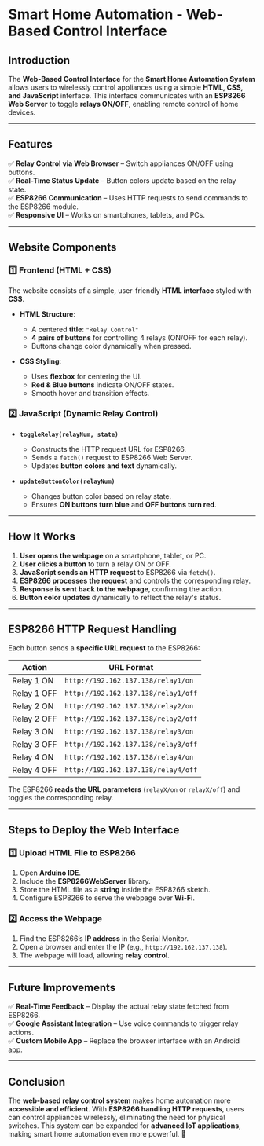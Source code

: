 # **Smart Home Automation - Web-Based Control Interface**

## **Introduction**
The **Web-Based Control Interface** for the **Smart Home Automation System** allows users to wirelessly control appliances using a simple **HTML, CSS, and JavaScript** interface. This interface communicates with an **ESP8266 Web Server** to toggle **relays ON/OFF**, enabling remote control of home devices.

---

## **Features**
✅ **Relay Control via Web Browser** – Switch appliances ON/OFF using buttons.  
✅ **Real-Time Status Update** – Button colors update based on the relay state.  
✅ **ESP8266 Communication** – Uses HTTP requests to send commands to the ESP8266 module.  
✅ **Responsive UI** – Works on smartphones, tablets, and PCs.  

---

## **Website Components**

### **1️⃣ Frontend (HTML + CSS)**
The website consists of a simple, user-friendly **HTML interface** styled with **CSS**.

- **HTML Structure**:
  - A centered **title**: `"Relay Control"`
  - **4 pairs of buttons** for controlling 4 relays (ON/OFF for each relay).
  - Buttons change color dynamically when pressed.

- **CSS Styling**:
  - Uses **flexbox** for centering the UI.
  - **Red & Blue buttons** indicate ON/OFF states.
  - Smooth hover and transition effects.

### **2️⃣ JavaScript (Dynamic Relay Control)**
- **`toggleRelay(relayNum, state)`**
  - Constructs the HTTP request URL for ESP8266.
  - Sends a `fetch()` request to ESP8266 Web Server.
  - Updates **button colors and text** dynamically.

- **`updateButtonColor(relayNum)`**
  - Changes button color based on relay state.
  - Ensures **ON buttons turn blue** and **OFF buttons turn red**.

---

## **How It Works**
1. **User opens the webpage** on a smartphone, tablet, or PC.  
2. **User clicks a button** to turn a relay ON or OFF.  
3. **JavaScript sends an HTTP request** to ESP8266 via `fetch()`.  
4. **ESP8266 processes the request** and controls the corresponding relay.  
5. **Response is sent back to the webpage**, confirming the action.  
6. **Button color updates** dynamically to reflect the relay's status.  

---

## **ESP8266 HTTP Request Handling**
Each button sends a **specific URL request** to the ESP8266:

| Action | URL Format |
|--------|------------|
| Relay 1 ON | `http://192.162.137.138/relay1/on` |
| Relay 1 OFF | `http://192.162.137.138/relay1/off` |
| Relay 2 ON | `http://192.162.137.138/relay2/on` |
| Relay 2 OFF | `http://192.162.137.138/relay2/off` |
| Relay 3 ON | `http://192.162.137.138/relay3/on` |
| Relay 3 OFF | `http://192.162.137.138/relay3/off` |
| Relay 4 ON | `http://192.162.137.138/relay4/on` |
| Relay 4 OFF | `http://192.162.137.138/relay4/off` |

The ESP8266 **reads the URL parameters** (`relayX/on` or `relayX/off`) and toggles the corresponding relay.

---

## **Steps to Deploy the Web Interface**
### **1️⃣ Upload HTML File to ESP8266**
1. Open **Arduino IDE**.
2. Include the **ESP8266WebServer** library.
3. Store the HTML file as a **string** inside the ESP8266 sketch.
4. Configure ESP8266 to serve the webpage over **Wi-Fi**.

### **2️⃣ Access the Webpage**
1. Find the ESP8266’s **IP address** in the Serial Monitor.
2. Open a browser and enter the IP (e.g., `http://192.162.137.138`).
3. The webpage will load, allowing **relay control**.

---

## **Future Improvements**
✅ **Real-Time Feedback** – Display the actual relay state fetched from ESP8266.  
✅ **Google Assistant Integration** – Use voice commands to trigger relay actions.  
✅ **Custom Mobile App** – Replace the browser interface with an Android app.  

---

## **Conclusion**
The **web-based relay control system** makes home automation more **accessible and efficient**. With **ESP8266 handling HTTP requests**, users can control appliances wirelessly, eliminating the need for physical switches. This system can be expanded for **advanced IoT applications**, making smart home automation even more powerful. 🚀  
